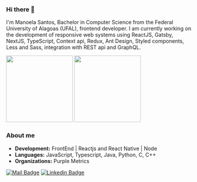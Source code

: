 ### Hi there 👋
I'm Manoela Santos, Bachelor in Computer Science from the Federal University of Alagoas (UFAL), frontend developer. I am currently working on the development of responsive web systems using ReactJS, Gatsby, NextJS, TypeScript, Context api, Redux, Ant Design, Styled components, Less and Sass, integration with REST api and GraphQL.

<!--
**manoelacs/manoelacs** is a ✨ _special_ ✨ repository because its `README.md` (this file) appears on your GitHub profile.

Here are some ideas to get you started:


- 💬 Ask me about ...
- 📫 How to reach me: ...
- 😄 Pronouns: ...
- ⚡ Fun fact: ...
-->
<div >
  <img height="180em" src="https://github-readme-stats.vercel.app/api?username=manoelacs&show_icons=true&include_all_commits=true&count_private=true"/>
  <img height="180em" src="https://github-readme-stats.vercel.app/api/top-langs/?username=manoelacs&layout=compact&langs_count=7"/>
</div>

### About me
-  **Development:** FrontEnd | Reactjs and React Native | Node 
-  **Languages:**  JavaScript, Typescript, Java, Python, C, C++
-  **Organizations:** Purple Metrics <br/>

[![Mail Badge](https://img.shields.io/badge/-aleonamaissac@gmail.com-red?style=flat-square&logo=Gmail&logoColor=white&link=mailto:aleonamaissac@gmail.com)](mailto:aleonamaissac) [![Linkedin Badge](https://img.shields.io/badge/-Manoela_Santos-blue?style=flat-square&logo=Linkedin&logoColor=white&link=https://www.linkedin.com/in/manoelacs//)](https://www.linkedin.com/in/manoelacs/)

